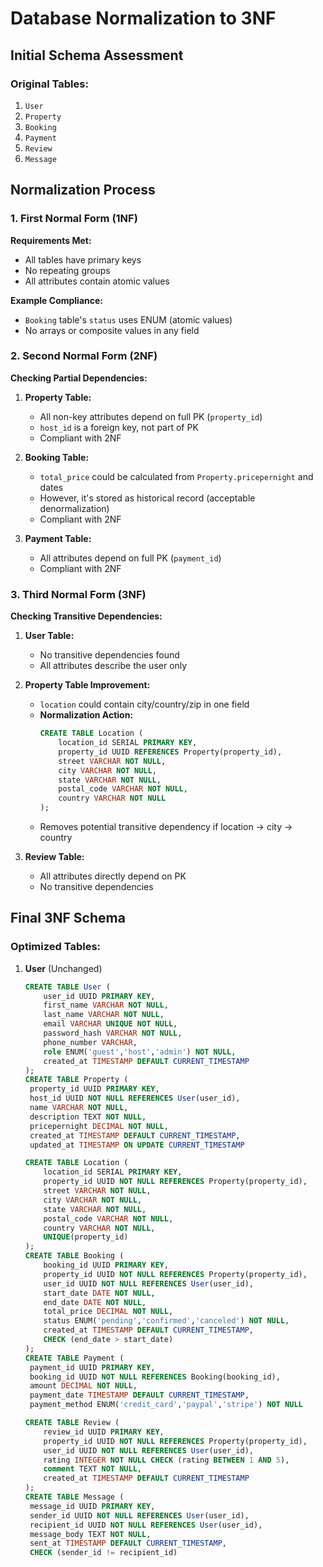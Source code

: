 # Database Normalization to 3NF

## Initial Schema Assessment

### Original Tables:
1. `User`
2. `Property`
3. `Booking`
4. `Payment`
5. `Review`
6. `Message`

## Normalization Process

### 1. First Normal Form (1NF)

**Requirements Met:**
- All tables have primary keys
- No repeating groups
- All attributes contain atomic values

**Example Compliance:**
- `Booking` table's `status` uses ENUM (atomic values)
- No arrays or composite values in any field

### 2. Second Normal Form (2NF)

**Checking Partial Dependencies:**

1. **Property Table:**
   - All non-key attributes depend on full PK (`property_id`)
   - `host_id` is a foreign key, not part of PK
   - Compliant with 2NF

2. **Booking Table:**
   - `total_price` could be calculated from `Property.pricepernight` and dates
   - However, it's stored as historical record (acceptable denormalization)
   - Compliant with 2NF

3. **Payment Table:**
   - All attributes depend on full PK (`payment_id`)
   - Compliant with 2NF

### 3. Third Normal Form (3NF)

**Checking Transitive Dependencies:**

1. **User Table:**
   - No transitive dependencies found
   - All attributes describe the user only

2. **Property Table Improvement:**
   - `location` could contain city/country/zip in one field
   - **Normalization Action:**
     ```sql
     CREATE TABLE Location (
         location_id SERIAL PRIMARY KEY,
         property_id UUID REFERENCES Property(property_id),
         street VARCHAR NOT NULL,
         city VARCHAR NOT NULL,
         state VARCHAR NOT NULL,
         postal_code VARCHAR NOT NULL,
         country VARCHAR NOT NULL
     );
     ```
   - Removes potential transitive dependency if location → city → country

3. **Review Table:**
   - All attributes directly depend on PK
   - No transitive dependencies

## Final 3NF Schema

### Optimized Tables:

1. **User** (Unchanged)
   ```sql
   CREATE TABLE User (
       user_id UUID PRIMARY KEY,
       first_name VARCHAR NOT NULL,
       last_name VARCHAR NOT NULL,
       email VARCHAR UNIQUE NOT NULL,
       password_hash VARCHAR NOT NULL,
       phone_number VARCHAR,
       role ENUM('guest','host','admin') NOT NULL,
       created_at TIMESTAMP DEFAULT CURRENT_TIMESTAMP
   );
   CREATE TABLE Property (
    property_id UUID PRIMARY KEY,
    host_id UUID NOT NULL REFERENCES User(user_id),
    name VARCHAR NOT NULL,
    description TEXT NOT NULL,
    pricepernight DECIMAL NOT NULL,
    created_at TIMESTAMP DEFAULT CURRENT_TIMESTAMP,
    updated_at TIMESTAMP ON UPDATE CURRENT_TIMESTAMP

   CREATE TABLE Location (
       location_id SERIAL PRIMARY KEY,
       property_id UUID NOT NULL REFERENCES Property(property_id),
       street VARCHAR NOT NULL,
       city VARCHAR NOT NULL,
       state VARCHAR NOT NULL,
       postal_code VARCHAR NOT NULL,
       country VARCHAR NOT NULL,
       UNIQUE(property_id)
   );
   CREATE TABLE Booking (
       booking_id UUID PRIMARY KEY,
       property_id UUID NOT NULL REFERENCES Property(property_id),
       user_id UUID NOT NULL REFERENCES User(user_id),
       start_date DATE NOT NULL,
       end_date DATE NOT NULL,
       total_price DECIMAL NOT NULL,
       status ENUM('pending','confirmed','canceled') NOT NULL,
       created_at TIMESTAMP DEFAULT CURRENT_TIMESTAMP,
       CHECK (end_date > start_date)
   );
   CREATE TABLE Payment (
    payment_id UUID PRIMARY KEY,
    booking_id UUID NOT NULL REFERENCES Booking(booking_id),
    amount DECIMAL NOT NULL,
    payment_date TIMESTAMP DEFAULT CURRENT_TIMESTAMP,
    payment_method ENUM('credit_card','paypal','stripe') NOT NULL

   CREATE TABLE Review (
       review_id UUID PRIMARY KEY,
       property_id UUID NOT NULL REFERENCES Property(property_id),
       user_id UUID NOT NULL REFERENCES User(user_id),
       rating INTEGER NOT NULL CHECK (rating BETWEEN 1 AND 5),
       comment TEXT NOT NULL,
       created_at TIMESTAMP DEFAULT CURRENT_TIMESTAMP
   );
   CREATE TABLE Message (
    message_id UUID PRIMARY KEY,
    sender_id UUID NOT NULL REFERENCES User(user_id),
    recipient_id UUID NOT NULL REFERENCES User(user_id),
    message_body TEXT NOT NULL,
    sent_at TIMESTAMP DEFAULT CURRENT_TIMESTAMP,
    CHECK (sender_id != recipient_id)

